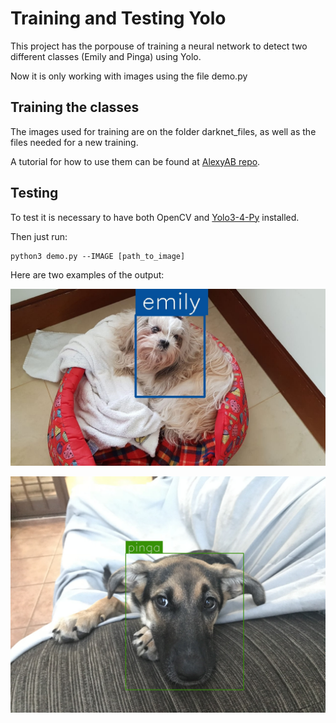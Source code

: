 # Training and Testing Yolo 

This project has the porpouse of training a neural network to detect two different classes (Emily and Pinga) using Yolo. 

Now it is only working with images using the file demo.py

## Training the classes

The images used for training are on the folder darknet_files, as well as the files needed for a new training.

A tutorial for how to use them can be found at [AlexyAB repo](https://github.com/AlexeyAB/darknet).

## Testing

To test it is necessary to have both OpenCV and [Yolo3-4-Py](https://github.com/madhawav/YOLO3-4-Py) installed.

Then just run:

    python3 demo.py --IMAGE [path_to_image]

Here are two examples of the output:

![Emily picture](/output/emily41.jpg)

![Pinga picture](/output/pinga57.jpg)


